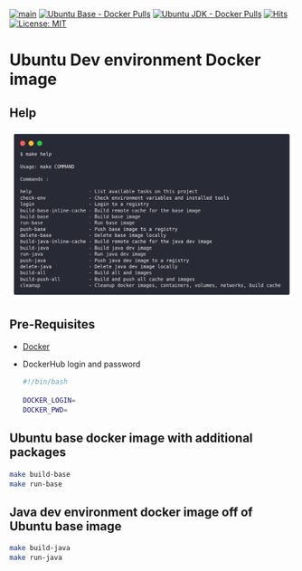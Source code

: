 [![main](https://github.com/AndriyKalashnykov/docker-ubuntu/actions/workflows/main.yml/badge.svg)](https://github.com/AndriyKalashnykov/docker-ubuntu/actions/workflows/main.yml)
[![Ubuntu Base - Docker Pulls](https://img.shields.io/docker/pulls/andriykalashnykov/docker-ubuntu-base.svg)](https://hub.docker.com/r/andriykalashnykov/docker-ubuntu-base/)
[![Ubuntu JDK - Docker Pulls](https://img.shields.io/docker/pulls/andriykalashnykov/docker-ubuntu-java.svg)](https://hub.docker.com/r/andriykalashnykov/docker-ubuntu-java/)
[![Hits](https://hits.seeyoufarm.com/api/count/incr/badge.svg?url=https%3A%2F%2Fgithub.com%2FAndriyKalashnykov%2Fdocker-ubuntu&count_bg=%2333CD56&title_bg=%23555555&icon=&icon_color=%23E7E7E7&title=hits&edge_flat=false)](https://hits.seeyoufarm.com)
[![License: MIT](https://img.shields.io/badge/License-MIT-yellow.svg)](https://opensource.org/licenses/MIT)
# Ubuntu Dev environment Docker image

## Help

![make-help](./images/carbon.png)


## Pre-Requisites

* [Docker](https://docs.docker.com/get-docker/)

* DockerHub login and password
  
    ```bash
    #!/bin/bash
    
    DOCKER_LOGIN= 
    DOCKER_PWD=
## Ubuntu base docker image with additional packages

<!-- ![ubuntu-base](./images/ubuntu-base.png) -->
```bash
make build-base
make run-base
```

## Java dev environment docker image off of Ubuntu base image

<!-- ![ubuntu-java](./images/ubuntu-java.png) -->
```bash
make build-java
make run-java
```
